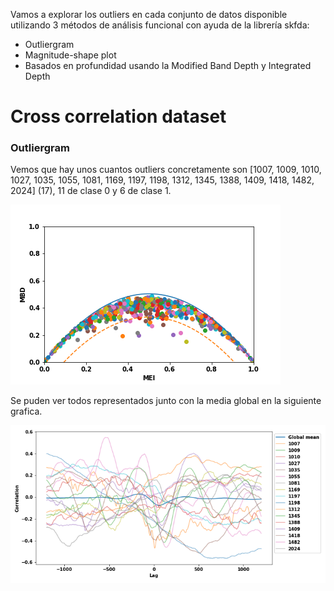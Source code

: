 Vamos a explorar los outliers en cada conjunto de datos disponible utilizando 3 métodos de análisis funcional con ayuda
de la librería skfda:

- Outliergram
- Magnitude-shape plot 
- Basados en profundidad usando la Modified Band Depth y Integrated Depth

# Cross correlation dataset
### Outliergram
Vemos que hay unos cuantos outliers concretamente son [1007, 1009, 1010, 1027, 1035, 1055, 1081, 1169, 1197, 1198, 1312,
1345, 1388, 1409, 1418, 1482, 2024] (17), 11 de clase 0 y 6 de clase 1.

![CC Outliergram](../Plots/cc_Data/CC_Outliergram.png)

Se puden ver todos representados junto con la media global en la siguiente grafica.

![CC Outliergram outliers](../Plots/cc_Data/CC_Outliergram_outliers.png)

